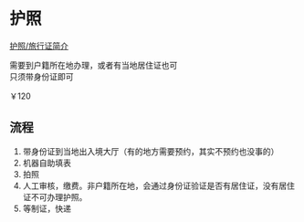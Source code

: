 # 护照

[护照/旅行证简介](http://cs.mfa.gov.cn/zggmcg/hz/hzjj_660445/201311/t20131111_939523.shtml)

需要到户籍所在地办理，或者有当地居住证也可  
只须带身份证即可

￥120

## 流程

1. 带身份证到当地出入境大厅（有的地方需要预约，其实不预约也没事的）
2. 机器自助填表
3. 拍照
4. 人工审核，缴费。非户籍所在地，会通过身份证验证是否有居住证，没有居住证不可办理护照。
5. 等制证，快递
